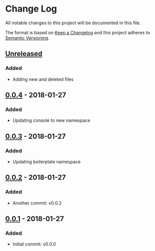 # Change Log
All notable changes to this project will be documented in this file.

The format is based on [Keep a Changelog](http://keepachangelog.com/)
and this project adheres to [Semantic Versioning](http://semver.org/).

## [Unreleased][]
### Added
- Adding new and deleted files

## [0.0.4][] - 2018-01-27
### Added
- Updating console to new namespace

## [0.0.3][] - 2018-01-27
### Added
- Updating boilerplate namespace

## [0.0.2][] - 2018-01-27
### Added
- Another commit: v0.0.2

## [0.0.1][] - 2018-01-27
### Added
- Initial commit: v0.0.0


[Unreleased]: https://github.com/willmendesneto/generator-update-yeoman-test/compare/v0.0.4...HEAD
[0.0.4]: https://github.com/willmendesneto/generator-update-yeoman-test/compare/v0.0.3...v0.0.4
[0.0.3]: https://github.com/willmendesneto/generator-update-yeoman-test/compare/v0.0.2...v0.0.3
[0.0.2]: https://github.com/willmendesneto/generator-update-yeoman-test/compare/v0.0.1...v0.0.2
[0.0.1]: https://github.com/willmendesneto/generator-update-yeoman-test/tree/v0.0.1
